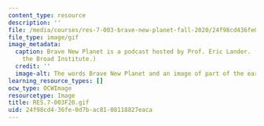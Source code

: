 ```yaml
---
content_type: resource
description: ''
file: /media/courses/res-7-003-brave-new-planet-fall-2020/24f98cd436fe0d7bac8108118827eaca_RES.7-003F20.gif
file_type: image/gif
image_metadata:
  caption: Brave New Planet is a podcast hosted by Prof. Eric Lander. (Image courtesy
    the Broad Institute.)
  credit: ''
  image-alt: The words Brave New Planet and an image of part of the earth from space
learning_resource_types: []
ocw_type: OCWImage
resourcetype: Image
title: RES.7-003F20.gif
uid: 24f98cd4-36fe-0d7b-ac81-08118827eaca
---
```

